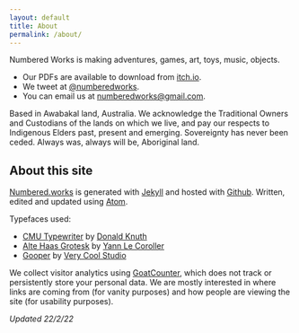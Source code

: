 ```yaml
---
layout: default
title: About
permalink: /about/
---
```


Numbered Works is making adventures, games, art, toys, music, objects.

* Our PDFs are available to download from [itch.io](https://numbered-works.itch.io).
* We tweet at [@numberedworks](https://twitter.com/numberedworks).
* You can email us at [numberedworks@gmail.com](mailto:numberedworks@gmail.com).
<!-- * You can subscribe to updates using [RSS](https://numbered.works/feed.xml) or [JSON](https://numbered.works/feed.json). -->


Based in Awabakal land, Australia. We acknowledge the Traditional Owners and Custodians of the lands on which we live, and pay our respects to Indigenous Elders past, present and emerging. Sovereignty has never been ceded. Always was, always will be, Aboriginal land.

## About this site

[Numbered.works](https://numbered.works/) is generated with [Jekyll](https://jekyllrb.com/) and hosted with [Github](https://github.com/). Written, edited and updated using [Atom](https://atom.io/).

Typefaces used:
* [CMU Typewriter](https://en.wikipedia.org/wiki/Computer_Modern) by [Donald Knuth](https://en.wikipedia.org/wiki/Donald_Knuth)
* [Alte Haas Grotesk](https://www.dafont.com/alte-haas-grotesk.font) by [Yann Le Coroller](http://www.yannlecoroller.com/)
* [Gooper](https://verycoolstudio.com/typefaces/gooper) by [Very Cool Studio](https://verycoolstudio.com/)

We collect visitor analytics using [GoatCounter](https://www.goatcounter.com/), which does not track or persistently store your personal data. We are mostly interested in where links are coming from (for vanity purposes) and how people are viewing the site (for usability purposes).

_Updated 22/2/22_
